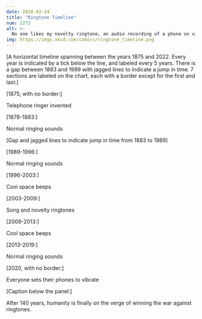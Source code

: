 ```yaml
---
date: 2020-02-24
title: "Ringtone Timeline"
num: 2272
alt: >-
  No one likes my novelty ringtone, an audio recording of a phone on vibrate sitting on a hard surface.
img: https://imgs.xkcd.com/comics/ringtone_timeline.png
---
```

[A horizontal timeline spanning between the years 1875 and 2022. Every year is indicated by a tick below the line, and labeled every 5 years. There is a gap between 1883 and 1989 with jagged lines to indicate a jump in time. 7 sections are labeled on the chart, each with a border except for the first and last:]

[1875, with no border:]

Telephone ringer invented

[1878-1883:]

Normal ringing sounds

[Gap and jagged lines to indicate jump in time from 1883 to 1989]

[1989-1996:]

Normal ringing sounds

[1996-2003:]

Cool space beeps

[2003-2009:]

Song and novelty ringtones

[2009-2013:]

Cool space beeps

[2013-2019:]

Normal ringing sounds

[2020, with no border:]

Everyone sets their phones to vibrate

[Caption below the panel:]

After 140 years, humanity is finally on the verge of winning the war against ringtones.